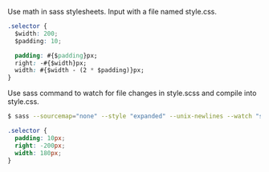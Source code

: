 Use math in sass stylesheets. Input with a file named style.css.

```css
.selector {
  $width: 200;
  $padding: 10;

  padding: #{$padding}px;
  right: -#{$width}px;
  width: #{$width - (2 * $padding)}px;
}
```

Use sass command to watch for file changes in style.scss and compile into style.css.

```bash
$ sass --sourcemap="none" --style "expanded" --unix-newlines --watch "style.scss:style.css"
```

```css
.selector {
  padding: 10px;
  right: -200px;
  width: 180px;
}
```